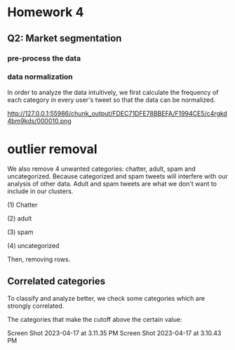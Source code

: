 # Homework 4

## Q2: Market segmentation

### pre-process the data

### data normalization

In order to analyze the data intuitively, we first calculate the frequency of each category in every user's tweet so that the data can be normalized.

http://127.0.0.1:55986/chunk_output/FDEC71DFE78BBEFA/F1994CE5/c4rgkd4bm9kds/000010.png

# outlier removal

We also remove 4 unwanted categories: chatter, adult, spam and uncategorized. Because categorized and spam tweets will interfere with our analysis of other data. Adult and spam tweets are what we don't want to include in our clusters.

(1) Chatter

(2) adult

(3) spam

(4) uncategorized

Then, removing rows.

## Correlated categories

To classify and analyze better, we check some categories which are strongly correlated. 

The categories that make the cutoff above the certain value:

Screen Shot 2023-04-17 at 3.11.35 PM
Screen Shot 2023-04-17 at 3.10.43 PM







